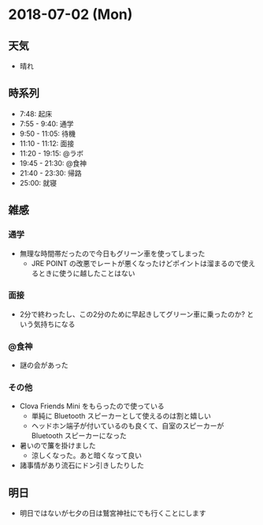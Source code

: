 # 2018-07-02 (Mon)

## 天気

- 晴れ

## 時系列

- 7:48: 起床
- 7:55 - 9:40: 通学
- 9:50 - 11:05: 待機
- 11:10 - 11:12: 面接
- 11:20 - 19:15: @ラボ
- 19:45 - 21:30: @食神
- 21:40 - 23:30: 帰路
- 25:00: 就寝

## 雑感

### 通学

- 無理な時間帯だったので今日もグリーン車を使ってしまった
  - JRE POINT の改悪でレートが悪くなったけどポイントは溜まるので使えるときに使うに越したことはない

### 面接

- 2分で終わったし、この2分のために早起きしてグリーン車に乗ったのか? という気持ちになる

### @食神

- 謎の会があった

### その他

- Clova Friends Mini をもらったので使っている
  - 単純に Bluetooth スピーカーとして使えるのは割と嬉しい
  - ヘッドホン端子が付いているのも良くて、自室のスピーカーが Bluetooth スピーカーになった
- 暑いので簾を掛けました
  - 涼しくなった。あと暗くなって良い
- 諸事情があり流石にドン引きしたりした

## 明日

- 明日ではないが七夕の日は鷲宮神社にでも行くことにします

